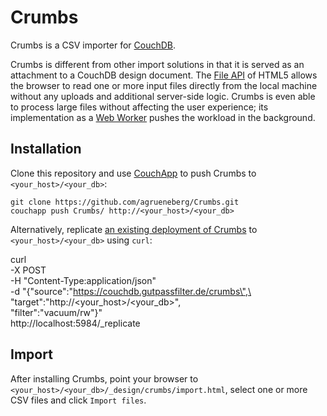 Crumbs
======

Crumbs is a CSV importer for [CouchDB](http://www.couchdb.org).

Crumbs is different from other import solutions in that it is served as an attachment to a CouchDB design document. The [File API](http://www.w3.org/TR/FileAPI/) of HTML5 allows the browser to read one or more input files directly from the local machine without any uploads and additional server-side logic. Crumbs is even able to process large files without affecting the user experience; its implementation as a [Web Worker](http://www.w3.org/TR/workers/) pushes the workload in the background.


Installation
------------

Clone this repository and use [CouchApp](http://couchapp.org) to push Crumbs to `<your_host>/<your_db>`:

    git clone https://github.com/agrueneberg/Crumbs.git
    couchapp push Crumbs/ http://<your_host>/<your_db>

Alternatively, replicate [an existing deployment of Crumbs](https://couchdb.gutpassfilter.de/crumbs/) to `<your_host>/<your_db>` using `curl`:

curl\
  -X POST\
  -H "Content-Type:application/json"\
  -d "{\"source\":\"https://couchdb.gutpassfilter.de/crumbs\",\
       \"target\":\"http://<your_host>/<your_db>\",\
       \"filter\":\"vacuum/rw\"}"\
  http://localhost:5984/_replicate


Import
------

After installing Crumbs, point your browser to `<your_host>/<your_db>/_design/crumbs/import.html`, select one or more CSV files and click `Import files`.

